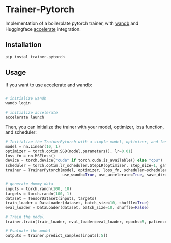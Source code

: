 # Trainer-Pytorch

Implementation of a boilerplate pytorch trainer, with [wandb](https://wandb.ai/) and Huggingface [accelerate](https://huggingface.co/docs/accelerate/index) integration. 

## Installation

```bash
pip instal trainer-pytorch
```
## Usage

If you want to use accelerate and wandb:

```bash

# initialize wandb
wandb login

# initialize accelerate
accelerate launch
```

Then, you can initialize the trainer with your model, optimizer, loss function, and scheduler:

```python
# Initialize the TrainerPytorch with a simple model, optimizer, and loss function
model = nn.Linear(10, 1)
optimizer = torch.optim.SGD(model.parameters(), lr=0.01)
loss_fn = nn.MSELoss()
device = torch.device("cuda" if torch.cuda.is_available() else "cpu")
scheduler = torch.optim.lr_scheduler.StepLR(optimizer, step_size=1, gamma=0.1)
trainer = TrainerPytorch(model, optimizer, loss_fn, scheduler=scheduler, device=device, 
                         use_wandb=True, use_accelerate=True, save_dir='my_experiment')

# generate dummy data
inputs = torch.randn(100, 10)
targets = torch.randn(100, 1)
dataset = TensorDataset(inputs, targets)
train_loader = DataLoader(dataset, batch_size=10, shuffle=True)
eval_loader = DataLoader(dataset, batch_size=10, shuffle=False)

# Train the model
trainer.train(train_loader, eval_loader=eval_loader, epochs=5, patience=2)

# Evaluate the model
outputs = trainer.predict_samples(inputs[:5])
```